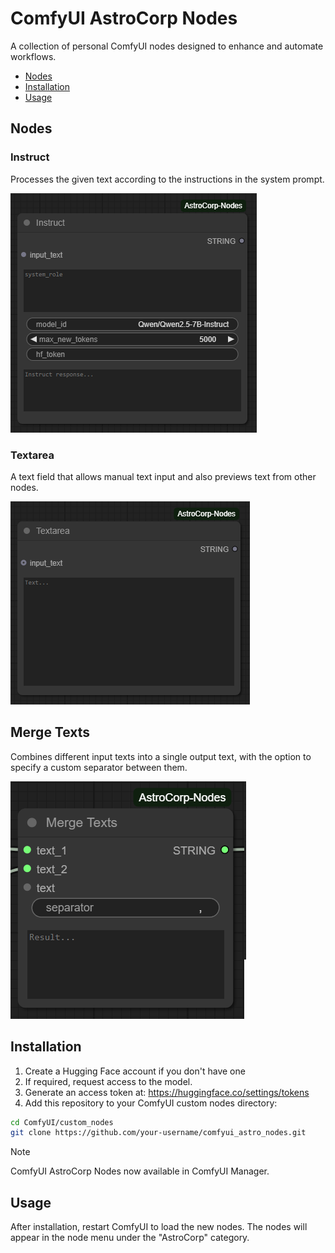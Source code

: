 # ComfyUI AstroCorp Nodes

A collection of personal ComfyUI nodes designed to enhance and automate workflows.

- [Nodes](#nodes)
- [Installation](#installation)
- [Usage](#usage)

## Nodes
### Instruct

Processes the given text according to the instructions in the system prompt.

![Instruct Node](./examples/instruct_node.png)

### Textarea

A text field that allows manual text input and also previews text from other nodes.

![Textarea Node](./examples/textarea_node.png)

## Merge Texts

Combines different input texts into a single output text, with the option to specify a custom separator between them.

![Merge Texts Node](./examples/merge_texts_node.png)

## Installation

1. Create a Hugging Face account if you don't have one
2. If required, request access to the model.
3. Generate an access token at: https://huggingface.co/settings/tokens
4. Add this repository to your ComfyUI custom nodes directory:
```bash
cd ComfyUI/custom_nodes
git clone https://github.com/your-username/comfyui_astro_nodes.git
```

> [!NOTE]  
> ComfyUI AstroCorp Nodes now available in ComfyUI Manager.

## Usage

After installation, restart ComfyUI to load the new nodes. The nodes will appear in the node menu under the "AstroCorp" category.
